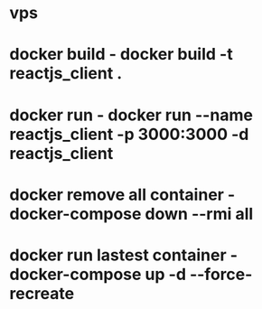 # vps
# docker build - docker build -t reactjs_client .
# docker run - docker run --name reactjs_client -p 3000:3000 -d reactjs_client
# docker remove all container - docker-compose down --rmi all
# docker run lastest container - docker-compose up -d --force-recreate